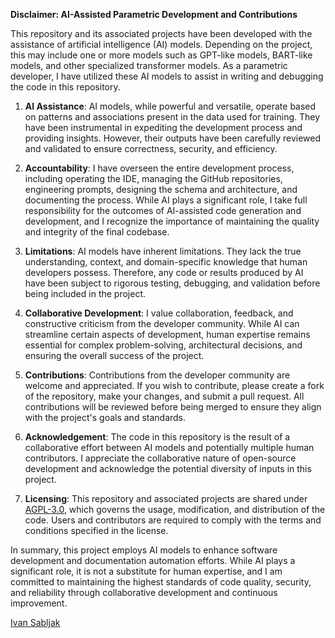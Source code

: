 **Disclaimer: AI-Assisted Parametric Development and Contributions**

This repository and its associated projects have been developed with the assistance of artificial intelligence (AI) models. Depending on the project, this may include one or more models such as GPT-like models, BART-like models, and other specialized transformer models. As a parametric developer, I have utilized these AI models to assist in writing and debugging the code in this repository.

1. **AI Assistance**: AI models, while powerful and versatile, operate based on patterns and associations present in the data used for training. They have been instrumental in expediting the development process and providing insights. However, their outputs have been carefully reviewed and validated to ensure correctness, security, and efficiency.

2. **Accountability**: I have overseen the entire development process, including operating the IDE, managing the GitHub repositories, engineering prompts, designing the schema and architecture, and documenting the process. While AI plays a significant role, I take full responsibility for the outcomes of AI-assisted code generation and development, and I recognize the importance of maintaining the quality and integrity of the final codebase.

3. **Limitations**: AI models have inherent limitations. They lack the true understanding, context, and domain-specific knowledge that human developers possess. Therefore, any code or results produced by AI have been subject to rigorous testing, debugging, and validation before being included in the project.

4. **Collaborative Development**: I value collaboration, feedback, and constructive criticism from the developer community. While AI can streamline certain aspects of development, human expertise remains essential for complex problem-solving, architectural decisions, and ensuring the overall success of the project.

5. **Contributions**: Contributions from the developer community are welcome and appreciated. If you wish to contribute, please create a fork of the repository, make your changes, and submit a pull request. All contributions will be reviewed before being merged to ensure they align with the project's goals and standards.

6. **Acknowledgement**: The code in this repository is the result of a collaborative effort between AI models and potentially multiple human contributors. I appreciate the collaborative nature of open-source development and acknowledge the potential diversity of inputs in this project.

7. **Licensing**: This repository and associated projects are shared under [AGPL-3.0](LICENSE), which governs the usage, modification, and distribution of the code. Users and contributors are required to comply with the terms and conditions specified in the license.

In summary, this project employs AI models to enhance software development and documentation automation efforts. While AI plays a significant role, it is not a substitute for human expertise, and I am committed to maintaining the highest standards of code quality, security, and reliability through collaborative development and continuous improvement.

[Ivan Sabljak](https://github.com/calcanthum)
